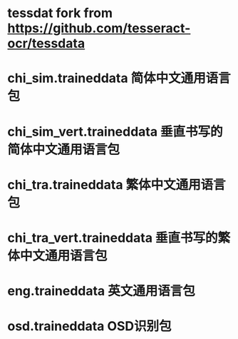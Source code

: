 # tessdat fork from https://github.com/tesseract-ocr/tessdata


# chi_sim.traineddata           简体中文通用语言包
#
# chi_sim_vert.traineddata      垂直书写的简体中文通用语言包
#
# chi_tra.traineddata           繁体中文通用语言包
#
# chi_tra_vert.traineddata      垂直书写的繁体中文通用语言包
#
# eng.traineddata               英文通用语言包
#
# osd.traineddata               OSD识别包

